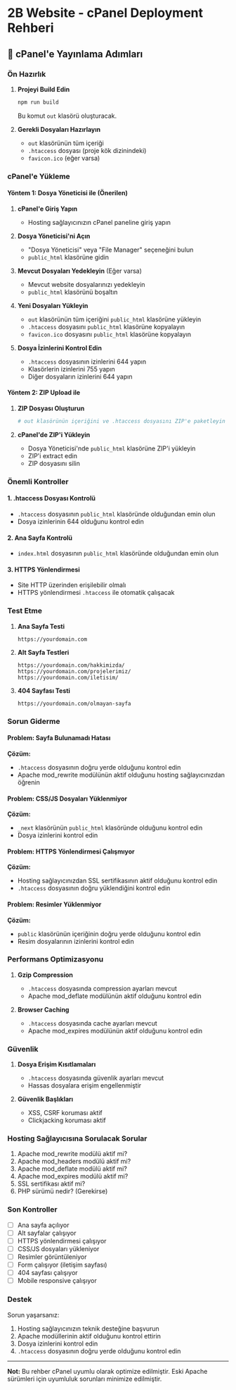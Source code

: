 # 2B Website - cPanel Deployment Rehberi

## 🚀 cPanel'e Yayınlama Adımları

### Ön Hazırlık

1. **Projeyi Build Edin**

   ```bash
   npm run build
   ```

   Bu komut `out` klasörü oluşturacak.

2. **Gerekli Dosyaları Hazırlayın**
   - `out` klasörünün tüm içeriği
   - `.htaccess` dosyası (proje kök dizinindeki)
   - `favicon.ico` (eğer varsa)

### cPanel'e Yükleme

#### Yöntem 1: Dosya Yöneticisi ile (Önerilen)

1. **cPanel'e Giriş Yapın**
   - Hosting sağlayıcınızın cPanel paneline giriş yapın

2. **Dosya Yöneticisi'ni Açın**
   - "Dosya Yöneticisi" veya "File Manager" seçeneğini bulun
   - `public_html` klasörüne gidin

3. **Mevcut Dosyaları Yedekleyin** (Eğer varsa)
   - Mevcut website dosyalarınızı yedekleyin
   - `public_html` klasörünü boşaltın

4. **Yeni Dosyaları Yükleyin**
   - `out` klasörünün tüm içeriğini `public_html` klasörüne yükleyin
   - `.htaccess` dosyasını `public_html` klasörüne kopyalayın
   - `favicon.ico` dosyasını `public_html` klasörüne kopyalayın

5. **Dosya İzinlerini Kontrol Edin**
   - `.htaccess` dosyasının izinlerini 644 yapın
   - Klasörlerin izinlerini 755 yapın
   - Diğer dosyaların izinlerini 644 yapın

#### Yöntem 2: ZIP Upload ile

1. **ZIP Dosyası Oluşturun**

   ```bash
   # out klasörünün içeriğini ve .htaccess dosyasını ZIP'e paketleyin
   ```

2. **cPanel'de ZIP'i Yükleyin**
   - Dosya Yöneticisi'nde `public_html` klasörüne ZIP'i yükleyin
   - ZIP'i extract edin
   - ZIP dosyasını silin

### Önemli Kontroller

#### 1. .htaccess Dosyası Kontrolü

- `.htaccess` dosyasının `public_html` klasöründe olduğundan emin olun
- Dosya izinlerinin 644 olduğunu kontrol edin

#### 2. Ana Sayfa Kontrolü

- `index.html` dosyasının `public_html` klasöründe olduğundan emin olun

#### 3. HTTPS Yönlendirmesi

- Site HTTP üzerinden erişilebilir olmalı
- HTTPS yönlendirmesi `.htaccess` ile otomatik çalışacak

### Test Etme

1. **Ana Sayfa Testi**

   ```
   https://yourdomain.com
   ```

2. **Alt Sayfa Testleri**

   ```
   https://yourdomain.com/hakkimizda/
   https://yourdomain.com/projelerimiz/
   https://yourdomain.com/iletisim/
   ```

3. **404 Sayfası Testi**

   ```
   https://yourdomain.com/olmayan-sayfa
   ```

### Sorun Giderme

#### Problem: Sayfa Bulunamadı Hatası

**Çözüm:**

- `.htaccess` dosyasının doğru yerde olduğunu kontrol edin
- Apache mod_rewrite modülünün aktif olduğunu hosting sağlayıcınızdan öğrenin

#### Problem: CSS/JS Dosyaları Yüklenmiyor

**Çözüm:**

- `_next` klasörünün `public_html` klasöründe olduğunu kontrol edin
- Dosya izinlerini kontrol edin

#### Problem: HTTPS Yönlendirmesi Çalışmıyor

**Çözüm:**

- Hosting sağlayıcınızdan SSL sertifikasının aktif olduğunu kontrol edin
- `.htaccess` dosyasının doğru yüklendiğini kontrol edin

#### Problem: Resimler Yüklenmiyor

**Çözüm:**

- `public` klasörünün içeriğinin doğru yerde olduğunu kontrol edin
- Resim dosyalarının izinlerini kontrol edin

### Performans Optimizasyonu

1. **Gzip Compression**
   - `.htaccess` dosyasında compression ayarları mevcut
   - Apache mod_deflate modülünün aktif olduğunu kontrol edin

2. **Browser Caching**
   - `.htaccess` dosyasında cache ayarları mevcut
   - Apache mod_expires modülünün aktif olduğunu kontrol edin

### Güvenlik

1. **Dosya Erişim Kısıtlamaları**
   - `.htaccess` dosyasında güvenlik ayarları mevcut
   - Hassas dosyalara erişim engellenmiştir

2. **Güvenlik Başlıkları**
   - XSS, CSRF koruması aktif
   - Clickjacking koruması aktif

### Hosting Sağlayıcısına Sorulacak Sorular

1. Apache mod_rewrite modülü aktif mi?
2. Apache mod_headers modülü aktif mi?
3. Apache mod_deflate modülü aktif mi?
4. Apache mod_expires modülü aktif mi?
5. SSL sertifikası aktif mi?
6. PHP sürümü nedir? (Gerekirse)

### Son Kontroller

- [ ] Ana sayfa açılıyor
- [ ] Alt sayfalar çalışıyor
- [ ] HTTPS yönlendirmesi çalışıyor
- [ ] CSS/JS dosyaları yükleniyor
- [ ] Resimler görüntüleniyor
- [ ] Form çalışıyor (iletişim sayfası)
- [ ] 404 sayfası çalışıyor
- [ ] Mobile responsive çalışıyor

### Destek

Sorun yaşarsanız:

1. Hosting sağlayıcınızın teknik desteğine başvurun
2. Apache modüllerinin aktif olduğunu kontrol ettirin
3. Dosya izinlerini kontrol edin
4. `.htaccess` dosyasının doğru yerde olduğunu kontrol edin

---

**Not:** Bu rehber cPanel uyumlu olarak optimize edilmiştir. Eski Apache sürümleri için uyumluluk sorunları minimize edilmiştir.
